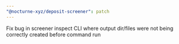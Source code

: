 ```yaml
---
"@nocturne-xyz/deposit-screener": patch
---
```


Fix bug in screener inspect CLI where output dir/files were not being correctly created before command run
